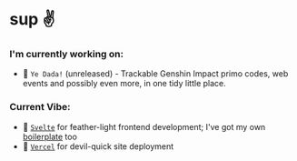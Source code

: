 <!--
**ollefrost/ollefrost** is a ✨ _special_ ✨ repository because its `README.md` (this file) appears on your GitHub profile.

Here are some ideas to get you started:

- 🔭 I’m currently working on ...
- 🌱 I’m currently learning ...
- 👯 I’m looking to collaborate on ...
- 🤔 I’m looking for help with ...
- 💬 Ask me about ...
- 📫 How to reach me: ...
- 😄 Pronouns: ...
- ⚡ Fun fact: ...
-->

# sup ✌️

### I'm currently working on:

- 🍉 `Ye Dada!` (unreleased) - Trackable Genshin Impact primo codes, web events and possibly even more, in one tidy little place.

### Current Vibe:

- 🚀 [`Svelte`](https://github.com/sveltejs/svelte) for feather-light frontend development; I've got my own [boilerplate](https://github.com/ollefrost/ollesvelte) too
- 🎈 [`Vercel`](https://github.com/vercel/vercel) for devil-quick site deployment

<!-- 🥒 `Hypickles` (unreleased) - A place to access a rich amount of live data of your favourite Minecraft servers, and what your friends are up to on them. Currently focused on Hypixel, may expand to other servers in the future.

📒 `Teyvat Codex` (unreleased) - A reimagined, enhanced API, wiki and community platform for Genshin Impact.  -->
